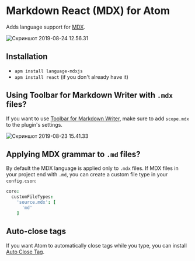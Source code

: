 # Markdown React (MDX) for Atom

Adds language support for [MDX](https://github.com/mdx-js/mdx).

![Скриншот 2019-08-24 12.56.31](https://i.imgur.com/gbFo4uk.png)

## Installation

- `apm install language-mdxjs`
- `apm install react` (if you don't already have it)

## Using Toolbar for Markdown Writer with `.mdx` files?

If you want to use [Toolbar for Markdown Writer](https://github.com/zhuochun/tool-bar-md-writer), make sure to add `scope.mdx` to the plugin's settings.

![Скриншот 2019-08-23 15.41.33](https://i.imgur.com/sk9qoz2.png)

## Applying MDX grammar to `.md` files?

By default the MDX language is applied only to `.mdx` files. If MDX files in your project end with `.md`, you can create a custom file type in your `config.cson`:

```cson
core:
  customFileTypes:
    'source.mdx': [
      'md'
    ]
```

## Auto-close tags

If you want Atom to automatically close tags while you type, you can install [Auto Close Tag](https://atom.io/packages/autoclose).
